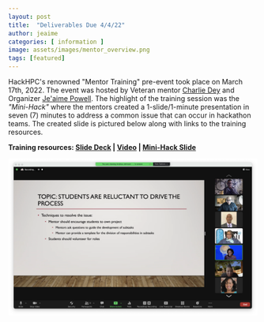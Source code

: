 ```yaml
---
layout: post
title:  "Deliverables Due 4/4/22"
author: jeaime
categories: [ information ]
image: assets/images/mentor_overview.png
tags: [featured]
---
```


HackHPC's renowned "Mentor Training" pre-event took place on March 17th, 2022. The event was hosted by Veteran mentor [Charlie Dey](https://www.linkedin.com/in/charlie-dey-0031317a/) and Organizer [Je'aime Powell](https://www.linkedin.com/in/jeaimehp/). The highlight of the training session was the _"Mini-Hack"_ where the mentors created a 1-slide/1-minute presentation in seven (7) minutes to address a common issue that can occur in hackathon teams. The created slide is pictured below along with links to the training resources. 

**Training resources: [Slide Deck](../assets/../slides/Mentor%20Overview.pdf) | [Video](https://youtu.be/R0kcxZKj8AM) | [Mini-Hack Slide](../assets/images/MiniHack-slide.png)**

![Mini-Hack](../assets/images/MiniHack-slide.png)